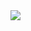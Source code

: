<img src="https://raw.githubusercontent.com/Bomaro/Bomaro/f7e0a535babd7edddfaf3b599605b391a956e0e3/github-contribution-grid-snake.svg">
